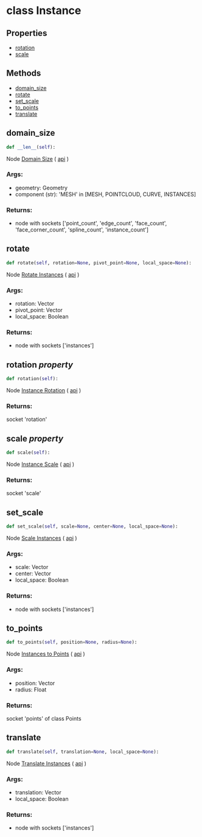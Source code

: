 # class Instance

## Properties

- [rotation](#rotation-property)
- [scale](#scale-property)



## Methods

- [domain_size](#domain_size)
- [rotate](#rotate)
- [set_scale](#set_scale)
- [to_points](#to_points)
- [translate](#translate)

## domain_size

```python
def __len__(self):

```
Node [Domain Size](https://docs.blender.org/manual/en/latest/modeling/geometry_nodes/attribute/domain_size.html) ( [api](https://docs.blender.org/api/current/bpy.types.GeometryNodeAttributeDomainSize.html) )

### Args:
- geometry: Geometry
- component (str): 'MESH' in [MESH, POINTCLOUD, CURVE, INSTANCES]

### Returns:

- node with sockets ['point_count', 'edge_count', 'face_count', 'face_corner_count', 'spline_count', 'instance_count']

## rotate

```python
def rotate(self, rotation=None, pivot_point=None, local_space=None):

```
Node [Rotate Instances](https://docs.blender.org/manual/en/latest/modeling/geometry_nodes/instances/rotate_instances.html) ( [api](https://docs.blender.org/api/current/bpy.types.GeometryNodeRotateInstances.html) )

### Args:
- rotation: Vector
- pivot_point: Vector
- local_space: Boolean

### Returns:

- node with sockets ['instances']

## rotation *property*

```python
def rotation(self):

```
Node [Instance Rotation](https://docs.blender.org/manual/en/latest/modeling/geometry_nodes/instances/instance_rotation.html) ( [api](https://docs.blender.org/api/current/bpy.types.GeometryNodeInputInstanceRotation.html) )

### Returns:

  socket 'rotation'

## scale *property*

```python
def scale(self):

```
Node [Instance Scale](https://docs.blender.org/manual/en/latest/modeling/geometry_nodes/instances/instance_scale.html) ( [api](https://docs.blender.org/api/current/bpy.types.GeometryNodeInputInstanceScale.html) )

### Returns:

  socket 'scale'

## set_scale

```python
def set_scale(self, scale=None, center=None, local_space=None):

```
Node [Scale Instances](https://docs.blender.org/manual/en/latest/modeling/geometry_nodes/instances/scale_instances.html) ( [api](https://docs.blender.org/api/current/bpy.types.GeometryNodeScaleInstances.html) )

### Args:
- scale: Vector
- center: Vector
- local_space: Boolean

### Returns:

- node with sockets ['instances']

## to_points

```python
def to_points(self, position=None, radius=None):

```
Node [Instances to Points](https://docs.blender.org/manual/en/latest/modeling/geometry_nodes/instances/instances_to_points.html) ( [api](https://docs.blender.org/api/current/bpy.types.GeometryNodeInstancesToPoints.html) )

### Args:
- position: Vector
- radius: Float

### Returns:

  socket 'points' of class Points

## translate

```python
def translate(self, translation=None, local_space=None):

```
Node [Translate Instances](https://docs.blender.org/manual/en/latest/modeling/geometry_nodes/instances/translate_instances.html) ( [api](https://docs.blender.org/api/current/bpy.types.GeometryNodeTranslateInstances.html) )

### Args:
- translation: Vector
- local_space: Boolean

### Returns:

- node with sockets ['instances']

